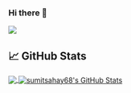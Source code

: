 ### Hi there 👋

![](https://visitor-badge.glitch.me/badge?page_id=sumitsahay68.sumitsahay68)


## &#x1f4c8; GitHub Stats

<a href="https://github.com/sumitsahay68/sumitsahay68">
  <img align="center" src="https://github-readme-stats.vercel.app/api/top-langs/?username=sumitsahay68&theme=tokyonight" />
</a>
<a href="https://github.com/sumitsahay68/sumitsahay68">
  <img align="center" src="https://github-readme-stats.vercel.app/api?username=sumitsahay68&show_icons=true&line_height=27&count_private=true&theme=tokyonight" alt="sumitsahay68's GitHub Stats" />
</a>

<!--
**sumitsahay68/sumitsahay68** is a ✨ _special_ ✨ repository because its `README.md` (this file) appears on your GitHub profile.

Here are some ideas to get you started:

- 🔭 I’m currently working on ...
- 🌱 I’m currently learning ...
- 👯 I’m looking to collaborate on ...
- 🤔 I’m looking for help with ...
- 💬 Ask me about ...
- 📫 How to reach me: ...
- 😄 Pronouns: ...
- ⚡ Fun fact: ...
-->
